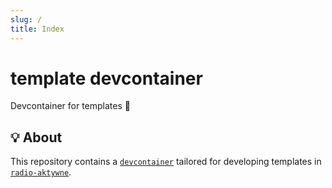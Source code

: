 ```yaml
---
slug: /
title: Index
---
```


# template devcontainer

Devcontainer for templates 🧶

## 💡 About

This repository contains a [`devcontainer`](https://containers.dev)
tailored for developing templates in
[`radio-aktywne`](https://github.com/radio-aktywne).
